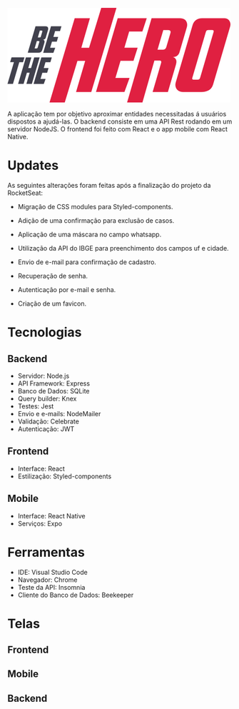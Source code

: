![Be The Hero](frontend/src/assets/logo.svg "Be The Hero")

A aplicação tem por objetivo aproximar entidades necessitadas á usuários dispostos a ajudá-las. O backend consiste em uma API Rest rodando em um servidor NodeJS. O frontend foi feito com React e o app mobile com React Native.

# Updates

As seguintes alterações foram feitas após a finalização do projeto da RocketSeat:

- Migração de CSS modules para Styled-components.

- Adição de uma confirmação para exclusão de casos.

- Aplicação de uma máscara no campo whatsapp.

- Utilização da API do IBGE para preenchimento dos campos uf e cidade.

- Envio de e-mail para confirmação de cadastro.

- Recuperação de senha.

- Autenticação por e-mail e senha.

- Criação de um favicon.

# Tecnologias

## Backend
- Servidor: Node.js
- API Framework: Express
- Banco de Dados: SQLite
- Query builder: Knex
- Testes: Jest
- Envio e e-mails: NodeMailer
- Validação: Celebrate
- Autenticação: JWT

## Frontend
- Interface: React
- Estilização: Styled-components

## Mobile
- Interface: React Native
- Serviços: Expo


# Ferramentas
- IDE: Visual Studio Code
- Navegador: Chrome
- Teste da API: Insomnia
- Cliente do Banco de Dados: Beekeeper
 
# Telas

## Frontend

## Mobile

## Backend




